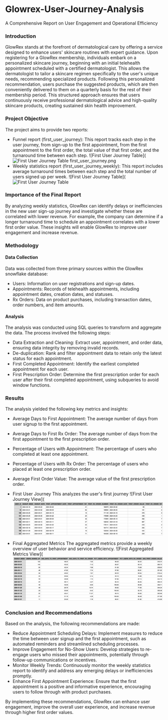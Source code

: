 # Glowrex-User-Journey-Analysis
A Comprehensive Report on User Engagement and Operational Efficiency

### Introduction
GlowRex stands at the forefront of dermatological care by offering a service designed to enhance users' skincare routines with expert guidance. Upon registering for a GlowRex membership, individuals embark on a personalized skincare journey, beginning with an initial telehealth appointment scheduled with a certified dermatologist. This allows the dermatologist to tailor a skincare regimen specifically to the user's unique needs, recommending specialized products. Following this personalized recommendation, users purchase the suggested products, which are then conveniently delivered to them on a quarterly basis for the rest of their membership period. This structured approach ensures that users continuously receive professional dermatological advice and high-quality skincare products, creating sustained skin health improvement.

### Project Objective
The project aims to provide two reports:

- Funnel report (first_user_journey): This report tracks each step in the user journey, from sign-up to the first appointment, from the first appointment to the first order, the total value of that first order, and the turnaround time between each step.
![First User Journey Table](![First User Journey Table](https://github.com/Feyisayo0g/HealthTech-Company-User-Journey-Analysis/blob/main/first_user_journey.png)
first_user_journey.png
- Weekly statistics report (first_user_journey_weekly): This report includes average turnaround times between each step and the total number of users signed up per week.
  ![First User Journey Table](![First User Journey Table](https://github.com/Feyisayo0g/HealthTech-Company-User-Journey-Analysis/blob/main/first_user_journey_weekly.png)

### Importance of the Final Report
By analyzing weekly statistics, GlowRex can identify delays or inefficiencies in the new user sign-up journey and investigate whether these are correlated with lower revenue. For example, the company can determine if a longer turnaround time to schedule an appointment correlates with a lower first order value. These insights will enable GlowRex to improve user engagement and increase revenue.

### Methodology
#### Data Collection
Data was collected from three primary sources within the GlowRex snowflake database:
- Users: Information on user registrations and sign-up dates.
- Appointments: Records of telehealth appointments, including appointment dates, creation dates, and statuses.
- Rx Orders: Data on product purchases, including transaction dates, order numbers, and item amounts.
#### Analysis
The analysis was conducted using SQL queries to transform and aggregate the data. The process involved the following steps:
- Data Extraction and Cleaning: Extract user, appointment, and order data, ensuring data integrity by removing invalid records.
- De-duplication: Rank and filter appointment data to retain only the latest status for each appointment.
- First Completed Appointment: Identify the earliest completed appointment for each user.
- First Prescription Order: Determine the first prescription order for each user after their first completed appointment, using subqueries to avoid window functions.

### Results
The analysis yielded the following key metrics and insights:
- Average Days to First Appointment: The average number of days from user signup to the first appointment.
- Average Days to First Rx Order: The average number of days from the first appointment to the first prescription order.
- Percentage of Users with Appointment: The percentage of users who completed at least one appointment.
- Percentage of Users with Rx Order: The percentage of users who placed at least one prescription order.
- Average First Order Value: The average value of the first prescription order.

- First User Journey
This analyzes the user's first journey
![First User Journey View](![First User Journey View](https://github.com/Feyisayo0/HealthTech-Company-User-Journey-Analysis/blob/main/Screenshot%202024-05-21%20at%2001.40.56.png)

- Final Aggregated Metrics
The aggregated metrics provide a weekly overview of user behavior and service efficiency.
![First Aggregated Metrics View](![Final Aggregated Metrics View](https://github.com/Feyisayo0/HealthTech-Company-User-Journey-Analysis/blob/main/Screenshot%202024-05-21%20at%2001.41.44.png)

### Conclusion and Recommendations
Based on the analysis, the following recommendations are made:
- Reduce Appointment Scheduling Delays: Implement measures to reduce the time between user signup and the first appointment, such as automated reminders and streamlined scheduling processes.
- Improve Engagement for No-Show Users: Develop strategies to re-engage users who missed their appointments, potentially through follow-up communications or incentives.
- Monitor Weekly Trends: Continuously monitor the weekly statistics report to identify and address any emerging delays or inefficiencies promptly.
- Enhance First Appointment Experience: Ensure that the first appointment is a positive and informative experience, encouraging users to follow through with product purchases.

By implementing these recommendations, GlowRex can enhance user engagement, improve the overall user experience, and increase revenue through higher first order values.
